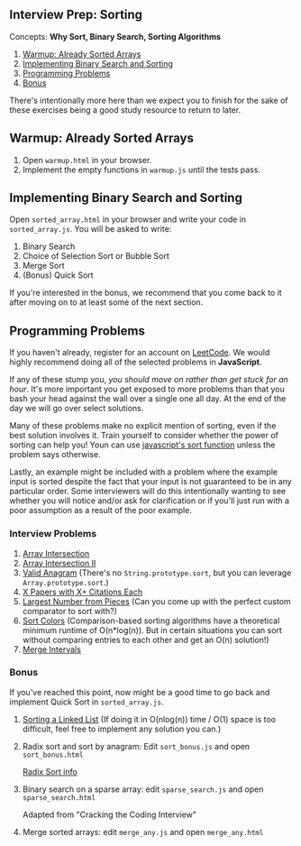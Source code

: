 ## Interview Prep: Sorting

Concepts: **Why Sort, Binary Search, Sorting Algorithms**

1. [Warmup: Already Sorted Arrays](#warmup)
1. [Implementing Binary Search and Sorting](#implementing-binary-search-and-sorting)
1. [Programming Problems](#programming-problems)
1. [Bonus](#bonus)

There's intentionally more here than we expect you to finish for the sake of these exercises being a good study resource to return to later.

## Warmup: Already Sorted Arrays

1. Open `warmup.html` in your browser.
1. Implement the empty functions in `warmup.js` until the tests pass.

## Implementing Binary Search and Sorting

Open `sorted_array.html` in your browser and write your code in `sorted_array.js`. You will be asked to write:

1. Binary Search
1. Choice of Selection Sort or Bubble Sort
1. Merge Sort
1. (Bonus) Quick Sort

If you're interested in the bonus, we recommend that you come back to it after moving on to at least some of the next section.

## Programming Problems

If you haven't already, register for an account on [LeetCode](https://leetcode.com). We would highly recommend doing all of the selected problems in **JavaScript**.

If any of these stump you, *you should move on rather than get stuck for an hour*. It's more important you get exposed to more problems than that you bash your head against the wall over a single one all day. At the end of the day we will go over select solutions.

Many of these problems make no explicit mention of sorting, even if the best solution involves it. Train yourself to consider whether the power of sorting can help you! Youn can use [javascript's sort function](https://developer.mozilla.org/en-US/docs/Web/JavaScript/Reference/Global_Objects/Array/sort) unless the problem says otherwise.

Lastly, an example might be included with a problem where the example input is sorted despite the fact that your input is not guaranteed to be in any particular order. Some interviewers will do this intentionally wanting to see whether you will notice and/or ask for clarification or if you'll just run with a poor assumption as a result of the poor example.

### Interview Problems

1. [Array Intersection](https://leetcode.com/problems/intersection-of-two-arrays/description/)
1. [Array Intersection II](https://leetcode.com/problems/intersection-of-two-arrays-ii/description/)
1. [Valid Anagram](https://leetcode.com/problems/valid-anagram/description/)
    (There's no `String.prototype.sort`, but you can leverage `Array.prototype.sort`.)
1. [X Papers with X+ Citations Each](https://leetcode.com/problems/h-index/description/)
1. [Largest Number from Pieces](https://leetcode.com/problems/largest-number/description/)
    (Can you come up with the perfect custom comparator to sort with?)
1. [Sort Colors](https://leetcode.com/problems/sort-colors/description/)
    (Comparison-based sorting algorithms have a theoretical minimum runtime of O(n*log(n)). But in certain situations you can sort without comparing entries to each other and get an O(n) solution!)
1. [Merge Intervals](https://leetcode.com/problems/merge-intervals/description/)

### Bonus

If you've reached this point, now might be a good time to go back and implement Quick Sort in `sorted_array.js`.

1. [Sorting a Linked List](https://leetcode.com/problems/sort-list/description/)
    (If doing it in O(nlog(n)) time / O(1) space is too difficult, feel free to implement any solution you can.)

1. Radix sort and sort by anagram: Edit `sort_bonus.js` and open `sort_bonus.html`

    [Radix Sort info](http://www.cs.yale.edu/homes/aspnes/pinewiki/RadixSort.html)

1. Binary search on a sparse array: edit `sparse_search.js` and open `sparse_search.html`

    Adapted from "Cracking the Coding Interview"
1. Merge sorted arrays: edit `merge_any.js` and open `merge_any.html`
